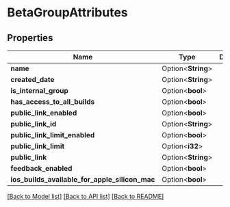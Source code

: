 # BetaGroupAttributes

## Properties

Name | Type | Description | Notes
------------ | ------------- | ------------- | -------------
**name** | Option<**String**> |  | [optional]
**created_date** | Option<**String**> |  | [optional]
**is_internal_group** | Option<**bool**> |  | [optional]
**has_access_to_all_builds** | Option<**bool**> |  | [optional]
**public_link_enabled** | Option<**bool**> |  | [optional]
**public_link_id** | Option<**String**> |  | [optional]
**public_link_limit_enabled** | Option<**bool**> |  | [optional]
**public_link_limit** | Option<**i32**> |  | [optional]
**public_link** | Option<**String**> |  | [optional]
**feedback_enabled** | Option<**bool**> |  | [optional]
**ios_builds_available_for_apple_silicon_mac** | Option<**bool**> |  | [optional]

[[Back to Model list]](../README.md#documentation-for-models) [[Back to API list]](../README.md#documentation-for-api-endpoints) [[Back to README]](../README.md)


